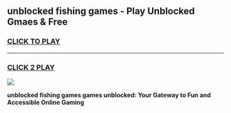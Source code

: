 
## unblocked fishing games - Play Unblocked Gmaes & Free
<h3>
<a href="https://premium.freeplayer.one?title=unblocked_fishing_games&ref=20F">CLICK TO PLAY</a></h3>
<hr>

<h3>
<a href="https://premium.freeplayer.one?title=unblocked_fishing_games&ref=20F">CLICK 2 PLAY</a>
  
</h3>

<a href="https://premium.freeplayer.one?title=unblocked_fishing_games&ref=20F/"><img src="https://clearcache.store/games.png"></a>


**unblocked fishing games games unblocked: Your Gateway to Fun and Accessible Online Gaming**

